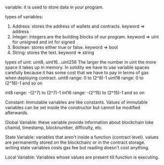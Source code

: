 variable: it is used to store data in your program.

types of variables:
1. Address: stores the address of wallets and contracts. keyword => address
2. Integer: integers are the building blocks of our program. keyword => uint for unsigned and int for signed
3. Boolean: stores either true or false. keyword => bool
4. String: stores the text. keyword => string

types of uint:
uint8, uint16...uint256
The larger the number in uint the more space it takes up in memory.
In solidity we have to use variable spaces carefully because it has some cost that we have to pay in terms of gas when deploying contract.
uint8 range: 0 to (2^8)-1
uint16 range: 0 to (2^16)-1 and so on

int8 range: -(2^7) to (2^7)-1
int16 range: -(2^15) to (2^15)-1 and so on


Constant: Immutable variables are like constants. Values of immutable variables can be set inside the constructor but cannot be modified afterwards.

Global Variable: these variable provide information about blockchain loke chainid, timestamp, blocknumber, difficulty, etc.

State Variable: variables that aren't inside a function (contract level). values are permanently stored on the blockchain/ or in the contract storage. writing state variables costs gas fee but reading doesn't cost anything.

Local Variable: Variables whose values are present till function is executing.